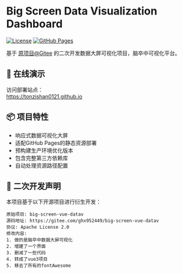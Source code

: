 # Big Screen Data Visualization Dashboard

[![License](https://img.shields.io/badge/License-Apache%202.0-blue.svg)](https://opensource.org/licenses/Apache-2.0)
[![GitHub Pages](https://img.shields.io/badge/demo-GitHub%20Pages-green.svg)](https://tonzishan0121.github.io)

基于 [原项目@Gitee](https://gitee.com/ghx952449/big-screen-vue-datav) 的二次开发数据大屏可视化项目，脑卒中可视化平台。

## 🚀 在线演示
访问部署站点：  
https://tonzishan0121.github.io

## 📦 项目特性
- 响应式数据可视化大屏
- 适配GitHub Pages的静态资源部署
- 预构建生产环境优化版本
- 包含完整第三方依赖库
- 自动处理资源路径配置

## 🔧 二次开发声明
本项目基于以下开源项目进行衍生开发：
```text
原始项目: big-screen-vue-datav
源码地址: https://gitee.com/ghx952449/big-screen-vue-datav
协议: Apache License 2.0
修改内容:
1. 做的是脑卒中数据大屏可视化
2. 增建了一个界面
3. 删减了一些代码
4. 转成了vue3项目
5. 移去了所有的fontAwesome
```
